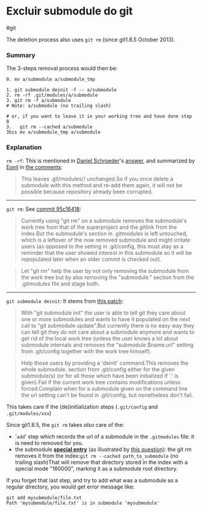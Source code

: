 # Excluir submodule do git

\#git

The deletion process also uses `git rm` (since git1.8.5 October 2013).

### Summary

The 3-steps removal process would then be:

```
0. mv a/submodule a/submodule_tmp

1. git submodule deinit -f -- a/submodule
2. rm -rf .git/modules/a/submodule
3. git rm -f a/submodule
# Note: a/submodule (no trailing slash)

# or, if you want to leave it in your working tree and have done step 0
3.   git rm --cached a/submodule
3bis mv a/submodule_tmp a/submodule

```

### Explanation

`rm -rf`: This is mentioned in [Daniel Schroeder](https://stackoverflow.com/users/2753241/daniel-schroeder)'s [answer](https://stackoverflow.com/a/26505847/6309), and summarized by [Eonil](https://stackoverflow.com/users/246776/eonil) in [the comments](https://stackoverflow.com/questions/1260748/how-do-i-remove-a-git-submodule/16162000?noredirect=1#comment41729982\_16162000):

> This leaves .git/modules// unchanged.So if you once delete a submodule with this method and re-add them again, it will not be possible because repository already been corrupted.

***

`git rm`: See [commit 95c16418](https://github.com/git/git/commit/95c16418f0375e2fc325f32c3d7578fba9cfd7ef):

> Currently using "git rm" on a submodule removes the submodule's work tree from that of the superproject and the gitlink from the index.But the submodule's section in .gitmodules is left untouched, which is a leftover of the now removed submodule and might irritate users (as opposed to the setting in .git/config, this must stay as a reminder that the user showed interest in this submodule so it will be repopulated later when an older commit is checked out).

> Let "git rm" help the user by not only removing the submodule from the work tree but by also removing the "submodule." section from the .gitmodules file and stage both.

***

`git submodule deinit`: It stems from [this patch](http://git.661346.n2.nabble.com/PATCH-v3-submodule-add-deinit-command-td7576946.html):

> With "git submodule init" the user is able to tell git they care about one or more submodules and wants to have it populated on the next call to "git submodule update".But currently there is no easy way they can tell git they do not care about a submodule anymore and wants to get rid of the local work tree (unless the user knows a lot about submodule internals and removes the "submodule.$name.url" setting from .git/config together with the work tree himself).

> Help those users by providing a 'deinit' command.This removes the whole submodule. section from .git/config either for the given submodule(s) (or for all those which have been initialized if '.' is given).Fail if the current work tree contains modifications unless forced.Complain when for a submodule given on the command line the url setting can't be found in .git/config, but nonetheless don't fail.

This takes care if the (de)initialization steps (`.git/config` and `.git/modules/xxx`)

Since git1.8.5, the `git rm` takes _also_ care of the:

* '`add`' step which records the url of a submodule in the `.gitmodules` file: it is need to removed for you.
* the submodule [**special entry**](https://stackoverflow.com/questions/1992018/git-submodule-update-needed-only-initially/2227598#2227598) (as illustrated by [this question](https://stackoverflow.com/q/16574625/6309)): the git rm removes it from the index:`git rm --cached path_to_submodule` (no trailing slash)That will remove that directory stored in the index with a special mode "160000", marking it as a submodule root directory.

If you forget that last step, and try to add what was a submodule as a regular directory, you would get error message like:

```
git add mysubmodule/file.txt
Path 'mysubmodule/file.txt' is in submodule 'mysubmodule'
```
